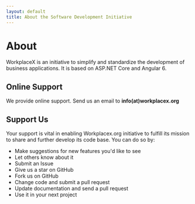 ```yaml
---
layout: default
title: About the Software Development Initiative
--- 
```


# About

WorkplaceX is an initiative to simplify and standardize the development of business applications. It is based on ASP.NET Core and Angular 6.

## Online Support

We provide online support. Send us an email to **info(at)workplacex.org**

## Support Us
Your support is vital in enabling Workplacex.org initiative to fulfill its mission to share and further develop its code base. You can do so by:

* Make suggestions for new features you'd like to see
* Let others know about it
* Submit an Issue
* Give us a star on GitHub
* Fork us on GitHub
* Change code and submit a pull request
* Update documentation and send a pull request
* Use it in your next project
